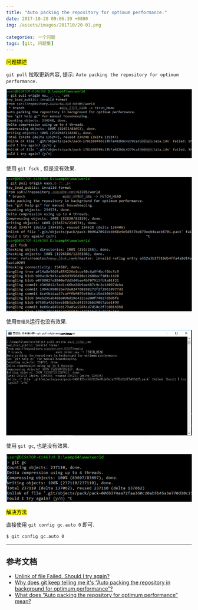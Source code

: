 ```yaml
---
title: "Auto packing the repository for optimum performance."
date: 2017-10-20 09:06:39 +0800
img: /assets/images/201710/20-01.png

categories: 一个问题
tags: [git, 问题集]
---
```


<mark>问题描述</mark>

`git pull` 拉取更新内容, 提示: `Auto packing the repository for optimum performance.`

![pull error](/assets/images/201710/20-01.png)

使用 `git fsck` , 但是没有效果.

![git fsck](/assets/images/201710/20-02.png)

使用`管理员`运行也没有效果.

![管理员命令](/assets/images/201710/20-03.png)

使用 `git gc`, 也是没有效果.

![you-get error](/assets/images/201710/20-04.png)

<mark>解决方法</mark>

直接使用 `git config gc.auto 0` 即可.

```bash
$ git config gc.auto 0
```

---
## 参考文档
- [Unlink of file Failed. Should I try again?](https://stackoverflow.com/questions/4389833/unlink-of-file-failed-should-i-try-again)
- [Why does git keep telling me it's “Auto packing the repository in background for optimum performance”?](https://stackoverflow.com/questions/28633956/why-does-git-keep-telling-me-its-auto-packing-the-repository-in-background-for)
- [What does “Auto packing the repository for optimum performance” mean?](https://stackoverflow.com/questions/8633981/what-does-auto-packing-the-repository-for-optimum-performance-mean)
